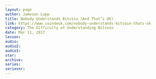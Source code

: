 ```yaml
---
layout: page
author: Jameson Lopp
title: Nobody Understands Bitcoin (And That’s OK)
link: https://www.coindesk.com/nobody-understands-bitcoin-thats-ok
category: The Difficulty of Understanding Bitcoin
date: Mar 11, 2017
lesson: 
audio: 
audio2: 
audio3: 
star: 
archive: 
series: 
seriesnr: 
---
```

